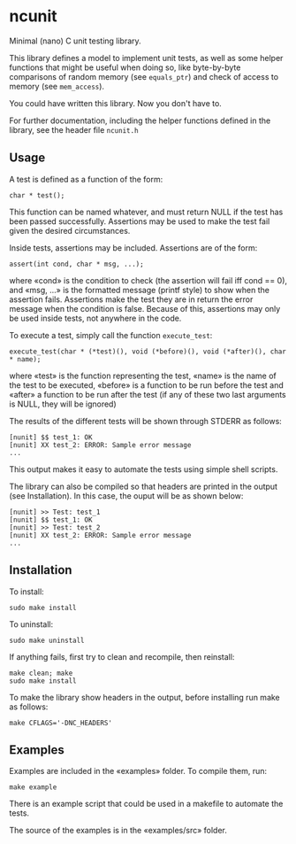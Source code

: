 ncunit
======
Minimal (nano) C unit testing library.

This library defines a model to implement unit tests, as well as some helper functions that might be useful when doing so, like byte-by-byte comparisons of random memory (see `equals_ptr`) and check of access to memory (see `mem_access`).

You could have written this library. Now you don't have to.

For further documentation, including the helper functions defined in the library, see the header file `ncunit.h`

Usage
-----
A test is defined as a function of the form:
```
char * test();
```
This function can be named whatever, and must return NULL if the test has been passed successfully. Assertions may be used to make the test fail given the desired circumstances.

Inside tests, assertions may be included. Assertions are of the form:
```
assert(int cond, char * msg, ...);
```
where «cond» is the condition to check (the assertion will fail iff cond == 0), and «msg, ...» is the formatted message (printf style) to show when the assertion fails.
Assertions make the test they are in return the error message when the condition is false.
Because of this, assertions may only be used inside tests, not anywhere in the code.

To execute a test, simply call the function `execute_test`:
```
execute_test(char * (*test)(), void (*before)(), void (*after)(), char * name);
```
where «test» is the function representing the test, «name» is the name of the test to be executed,
«before» is a function to be run before the test and «after» a function to be run after the test
(if any of these two last arguments is NULL, they will be ignored)

The results of the different tests will be shown through STDERR as follows:
```
[nunit] $$ test_1: OK
[nunit] XX test_2: ERROR: Sample error message
...
```

This output makes it easy to automate the tests using simple shell scripts.

The library can also be compiled so that headers are printed in the output (see Installation). In this case, the ouput will be as shown below:
```
[nunit] >> Test: test_1
[nunit] $$ test_1: OK
[nunit] >> Test: test_2
[nunit] XX test_2: ERROR: Sample error message
...
```

Installation
-----------
To install:
```
sudo make install
```
To uninstall:
```
sudo make uninstall
```
If anything fails, first try to clean and recompile, then reinstall:
```
make clean; make
sudo make install
```
To make the library show headers in the output, before installing run make as follows:
```
make CFLAGS='-DNC_HEADERS'
```

Examples
--------

Examples are included in the «examples» folder. To compile them, run:
```
make example
```
There is an example script that could be used in a makefile to automate the tests.

The source of the examples is in the «examples/src» folder.
